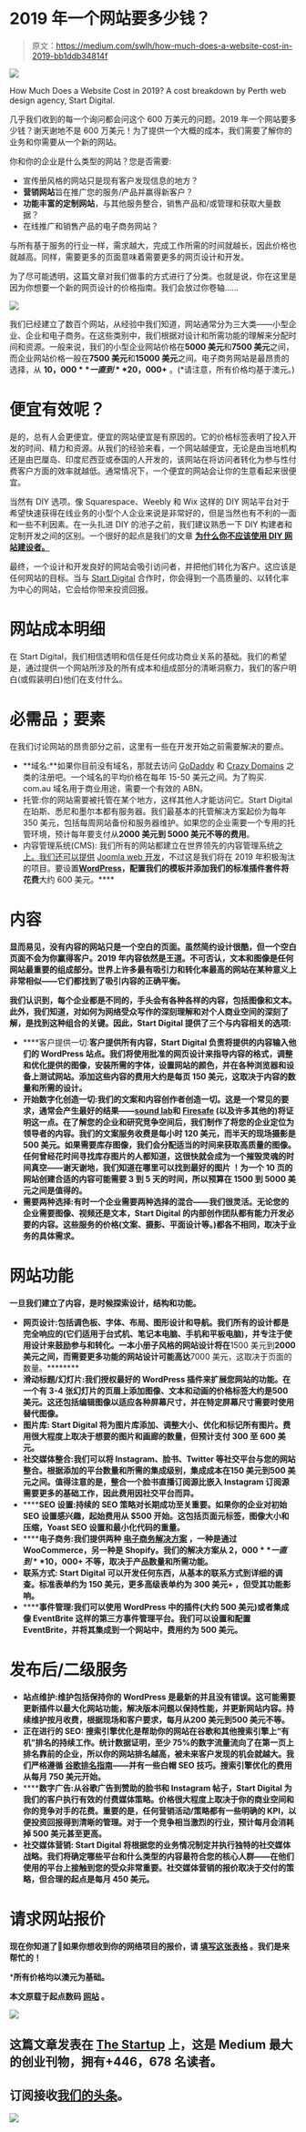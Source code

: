 # 2019 年一个网站要多少钱？

> 原文：<https://medium.com/swlh/how-much-does-a-website-cost-in-2019-bb1ddb34814f>

![](img/59a912c811abd2cf8360ffd6a0ff29f0.png)

How Much Does a Website Cost in 2019? A cost breakdown by Perth web design agency, Start Digital.

几乎我们收到的每一个询问都会问这个 600 万美元的问题。2019 年一个网站要多少钱？谢天谢地不是 600 万美元！为了提供一个大概的成本，我们需要了解你的业务和你需要从一个新的网站。

你和你的企业是什么类型的网站？您是否需要:

*   宣传册风格的网站只是现有客户发现信息的地方？
*   **营销网站**旨在推广您的服务/产品并赢得新客户？
*   **功能丰富的定制网站**，与其他服务整合，销售产品和/或管理和获取大量数据？
*   在线推广和销售产品的电子商务网站？

与所有基于服务的行业一样，需求越大，完成工作所需的时间就越长，因此价格也就越高。同样，需要更多的页面意味着需要更多的网页设计和开发。

为了尽可能透明，这篇文章对我们做事的方式进行了分类。也就是说，你在这里是因为你想要一个新的网页设计的价格指南。我们会放过你卷轴……

![](img/54eaa802373defc3296753fd16aac720.png)

我们已经建立了数百个网站，从经验中我们知道，网站通常分为三大类——小型企业、企业和电子商务。在这些类别中，我们根据对设计和所需功能的理解来分配时间和资源。一般来说，我们的小型企业网站价格在**5000 美元**和**7500 美元**之间，而企业网站价格一般在**7500 美元**和**15000 美元**之间。电子商务网站是最昂贵的选择，从 **$10，000** 一直到 **$20，000+** 。(*请注意，所有价格均基于澳元。)

# 便宜有效呢？

是的，总有人会更便宜。便宜的网站便宜是有原因的。它的价格标签表明了投入开发的时间、精力和资源。从我们的经验来看，一个网站越便宜，无论是由当地机构还是由巴厘岛、印度尼西亚或泰国的人开发的，该网站在将访问者转化为参与性付费客户方面的效率就越低。通常情况下，一个便宜的网站会让你的生意看起来很便宜。

当然有 DIY 选项。像 Squarespace、Weebly 和 Wix 这样的 DIY 网站平台对于希望快速获得在线业务的小型个人企业来说是非常好的，但是当然也有不利的一面和一些不利因素。在一头扎进 DIY 的池子之前，我们建议熟悉一下 DIY 构建者和定制开发之间的区别。一个很好的起点是我们的文章 [**为什么你不应该使用 DIY 网站建设者。**](https://startdigital.com.au/shouldnt-use-diy-website-builder/)

最终，一个设计和开发良好的网站会吸引访问者，并把他们转化为客户。这应该是任何网站的目标。当与 [Start Digital](https://startdigital.com.au/) 合作时，你会得到一个高质量的、以转化率为中心的网站，它会给你带来投资回报。

# 网站成本明细

在 Start Digital，我们相信透明和信任是任何成功商业关系的基础。我们的希望是，通过提供一个网站所涉及的所有成本和组成部分的清晰洞察力，我们的客户明白(或假装明白)他们在支付什么。

# 必需品；要素

在我们讨论网站的昂贵部分之前，这里有一些在开发开始之前需要解决的要点。

*   **域名:**如果你目前没有域名，那就去访问 [GoDaddy](https://au.godaddy.com/) 和 [Crazy Domains](https://www.crazydomains.com.au/) 之类的注册吧。一个域名的平均价格在每年 15-50 美元之间。为了购买. com.au 域名用于商业用途，需要一个有效的 ABN。
*   托管:你的网站需要被托管在某个地方，这样其他人才能访问它。Start Digital 在珀斯、悉尼和墨尔本都有服务器。我们最基本的托管解决方案起价为每年 350 美元，包括每周网站备份和服务器维护。如果您的企业需要一个专用的托管环境，预计每年要支付从**2000 美元到 5000 美元不等的费用**。
*   内容管理系统(CMS): 我们所有的网站都建立在世界领先的内容管理系统[之上。我们还可以提供](https://startdigital.com.au/why-we-use-wordpress/) [Joomla web 开发](https://startdigital.com.au/our-services/joomla-websites-perth/)，不过这是我们将在 2019 年积极淘汰的项目。要设置[**WordPress**](https://startdigital.com.au/our-services/wordpress-websites-perth/)**，配置我们的模板并添加我们的标准插件套件将花费**大约 600 美元。****

# **内容**

**显而易见，没有内容的网站只是一个空白的页面。虽然简约设计很酷，但一个空白页面不会为你赢得客户。2019 年内容依然是王道。不可否认，文本和图像是任何网站最重要的组成部分。世界上许多最有吸引力和转化率最高的网站在某种意义上非常相似——它们都找到了吸引内容的正确平衡。**

**我们认识到，每个企业都是不同的，手头会有各种各样的内容，包括图像和文本。此外，我们知道，对如何为网络受众写作的深刻理解和对个人商业空间的深刻了解，是找到这种组合的关键。因此，Start Digital 提供了三个与内容相关的选项:**

*   ****客户提供一切:**客户提供所有内容，Start Digital 负责将提供的内容输入他们的 WordPress 站点。我们将使用批准的网页设计来指导内容的格式，调整和优化提供的图像，安装所需的字体，设置网站的颜色，并在各种浏览器和设备上测试网站。添加这些内容的费用大约是每页 150 美元，这取决于内容的数量和所需的设计。**
*   ****开始数字化创造一切:**我们的文案和内容创作者创造一切。这是一个常见的要求，通常会产生最好的结果——[](https://www.floorsofdistinction.com.au/)**[**sound lab**](https://startdigital.com.au/project/soundlab-portfolio/)和 [**Firesafe**](https://www.firesafegroup.com.au/) (以及许多其他的)将证明这一点。在了解您的企业和研究竞争空间后，我们制作了将您的企业定位为领导者的内容。我们的文案服务收费是每小时 120 美元，而半天的现场摄影是 500 美元。如果需要库存图像，我们会分配适当的时间来获取高质量的图像。任何曾经花时间寻找库存图片的人都知道，这很快就会成为一个摧毁灵魂的时间真空——谢天谢地，我们知道在哪里可以找到最好的图片 ！为一个 10 页的网站创建合适的内容可能需要 3 到 5 天的时间，所以预算在 1500 到 5000 美元之间是值得的。****
*   ****需要两种选择:有时一个企业需要两种选择的混合——我们很灵活。无论您的企业需要图像、视频还是文本，Start Digital 的内部创作团队都有能力开发必要的内容。这些服务的价格(文案、摄影、平面设计等。)都各不相同，取决于业务的具体需求。****

# ****网站功能****

****一旦我们建立了内容，是时候探索设计，结构和功能。****

*   ****网页设计:包括调色板、字体、布局、图形设计和导航。我们所有的设计都是完全响应的(它们适用于台式机、笔记本电脑、手机和平板电脑)，并专注于使用设计来鼓励参与和转化。一本小册子风格的网站设计将在****1500 美元到**2000 美元之间，而需要更多功能的网站设计可能高达**7000 美元，这取决于页面的数量。********
*   ********滑动标题/幻灯片:**我们授权最好的 WordPress 插件来扩展您网站的功能。在一个有 3-4 张幻灯片的页眉上添加图像、文本和动画的价格标签大约是**500 美元**。这还包括编辑图像以适应各种屏幕尺寸，并在特定屏幕尺寸需要时使用替代图像。******
*   ******图片库:** Start Digital 将为图片库添加、调整大小、优化和标记所有图片。费用很大程度上取决于想要的图片和画廊的数量，但预计支付 300 至 600 美元。****
*   ******社交媒体整合:**我们可以将 Instagram、脸书、Twitter 等社交平台与您的网站整合。根据添加的平台数量和所需的集成级别，集成成本在**150 美元到**500 美元之间。值得注意的是，整合一个脸书直播订阅源比嵌入 Instagram 订阅源需要更多的基础工作，因此费用因社交平台而异。****
*   ******SEO 设置:**持续的 SEO 策略对长期成功至关重要。如果你的企业对初始 SEO 设置感兴趣，起始费用从 **$500** 开始。这包括页面元标签，图像大小和压缩，Yoast SEO 设置和最小化代码的重量。****
*   ******电子商务:**我们提供两种 [**电子商务解决方案**](https://startdigital.com.au/our-services/ecommerce-web-design-perth/) ，一种是通过 WooCommerce，另一种是 Shopify。我们的解决方案从 **$2，000** 一直到 **$10，000+** 不等，取决于产品数量和所需功能。****
*   ****联系方式: Start Digital 可以开发任何东西，从基本的联系方式到详细的调查。**标准表单约为 150 美元**，更多**高级表单约为 300 美元+** ，但受其功能影响。****
*   ******事件管理:**我们可以使用 WordPress 中的插件(**大约 500 美元**)或者集成像 EventBrite 这样的第三方事件管理平台。我们可以设置和配置 EventBrite，并将其集成到一个网站中，费用约为 500 美元。****

# ****发布后/二级服务****

*   ****站点维护:维护包括保持你的 WordPress 是最新的并且没有错误。这可能需要更新插件以最大化网站功能，解决版本问题以保持性能，并更新网站内容。持续维护按月收费，根据现场和客户要求，每月从**200 美元到**500 美元不等。****
*   ******正在进行的 SEO:** 搜索引擎优化是帮助你的网站在谷歌和其他搜索引擎上“有机”排名的持续工作。统计数据证明，至少 75%的数字流量流向了在第一页上排名靠前的企业，所以你的网站排名越高，被未来客户发现的机会就越大。我们严格遵循 [**谷歌排名指南**](https://support.google.com/webmasters/answer/7451184?hl=en)——并有一些白帽 SEO 技巧。搜索引擎优化的费用从每月 750 美元开始。****
*   ******数字广告:**从谷歌广告到赞助的脸书和 Instagram 帖子，Start Digital 为我们的客户执行有效的付费媒体策略。价格很大程度上取决于你的商业空间和你的竞争对手的花费。重要的是，任何营销活动/策略都有一些明确的 KPI，以便投资回报得到清晰的管理。对于一个竞争相当激烈的行业，预计每月会消耗掉 500 美元甚至更高。****
*   ******社交媒体营销:** Start Digital 将根据您的业务情况制定并执行独特的社交媒体战略。我们将确定哪些平台和什么类型的内容最符合您的核心人群——在他们使用的平台上接触到您的受众非常重要。社交媒体营销的报价取决于交付的策略，但合理的起点是每月 450 美元。****

# ****请求网站报价****

****现在你知道了🙂如果你想收到你的网络项目的报价，请 [**填写这张表格**](https://startdigital.com.au/contact-start/fast-track-your-new-website/) 。我们是来帮忙的！****

*****所有价格均以澳元为基础。****

****本文原载于起点数码 [**网站**](https://startdigital.com.au/how-much-does-a-website-cost-in-2019/) 。****

****[![](img/308a8d84fb9b2fab43d66c117fcc4bb4.png)](https://medium.com/swlh)****

## ****这篇文章发表在 [The Startup](https://medium.com/swlh) 上，这是 Medium 最大的创业刊物，拥有+446，678 名读者。****

## ****订阅接收[我们的头条](https://growthsupply.com/the-startup-newsletter/)。****

****[![](img/b0164736ea17a63403e660de5dedf91a.png)](https://medium.com/swlh)****